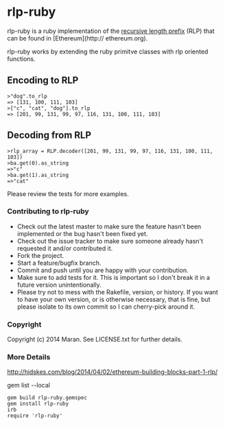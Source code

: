 # rlp-ruby

rlp-ruby is a ruby implementation of the [recursive length prefix](https://github.com/ethereum/wiki/wiki/%5BEnglish%5D-RLP) (RLP) that can be found in [Ethereum](http://
ethereum.org).

rlp-ruby works by extending the ruby primitve classes with rlp oriented functions.

## Encoding to RLP
```
>"dog".to_rlp
=> [131, 100, 111, 103]
>["c", "cat", "dog"].to_rlp
=> [201, 99, 131, 99, 97, 116, 131, 100, 111, 103]
```

## Decoding from RLP
```
>rlp_array = RLP.decoder([201, 99, 131, 99, 97, 116, 131, 100, 111, 103])
>ba.get(0).as_string
=>"c"
>ba.get(1).as_string
=>"cat"
```

Please review the tests for more examples.

### Contributing to rlp-ruby

* Check out the latest master to make sure the feature hasn't been implemented or the bug hasn't been fixed yet.
* Check out the issue tracker to make sure someone already hasn't requested it and/or contributed it.
* Fork the project.
* Start a feature/bugfix branch.
* Commit and push until you are happy with your contribution.
* Make sure to add tests for it. This is important so I don't break it in a future version unintentionally.
* Please try not to mess with the Rakefile, version, or history. If you want to have your own version, or is otherwise necessary, that is fine, but please isolate to its own commit so I can cherry-pick around it.

### Copyright

Copyright (c) 2014 Maran. See LICENSE.txt for
further details.

### More Details

http://hidskes.com/blog/2014/04/02/ethereum-building-blocks-part-1-rlp/

gem list --local

```
gem build rlp-ruby.gemspec
gem install rlp-ruby
irb
require 'rlp-ruby'
```
